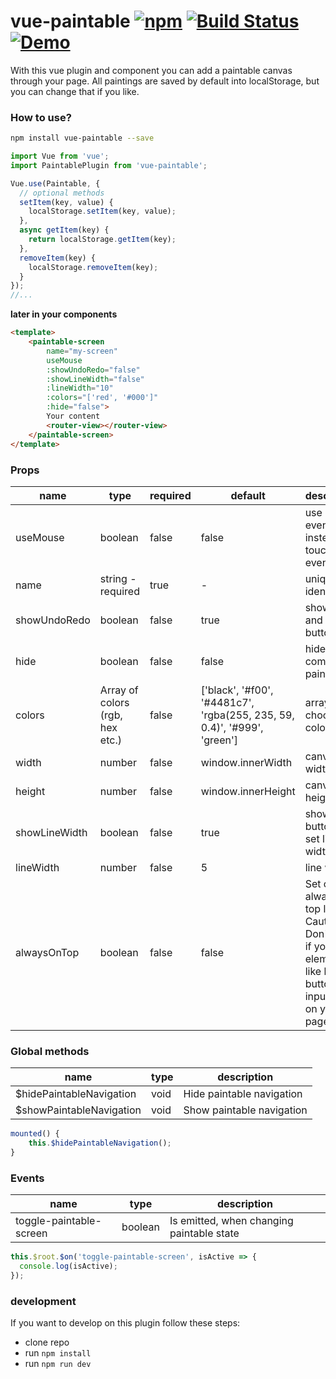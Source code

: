 # vue-paintable [![npm](https://img.shields.io/npm/v/vue-paintable.svg)](https://www.npmjs.com/package/vue-paintable) [![Build Status](https://travis-ci.org/ph1p/vue-paintable.svg?branch=master)](https://travis-ci.org/ph1p/vue-paintable) [![Demo](https://img.shields.io/badge/glitch-demo-fe6a73.svg)](https://vue-paintable-demo.glitch.me)

With this vue plugin and component you can add a paintable canvas through your page.
All paintings are saved by default into localStorage, but you can change that if you like.

### How to use?

```bash
npm install vue-paintable --save
```

```javascript
import Vue from 'vue';
import PaintablePlugin from 'vue-paintable';

Vue.use(Paintable, {
  // optional methods
  setItem(key, value) {
    localStorage.setItem(key, value);
  },
  async getItem(key) {
    return localStorage.getItem(key);
  },
  removeItem(key) {
    localStorage.removeItem(key);
  }
});
//...
```

**later in your components**

```html
<template>
    <paintable-screen
        name="my-screen"
        useMouse
        :showUndoRedo="false"
        :showLineWidth="false"
        :lineWidth="10"
        :colors="['red', '#000']"
        :hide="false">
        Your content
        <router-view></router-view>
    </paintable-screen>
</template>
```

### Props

| name          | type                            | required | default                                                                  | description                                                                                                               |
| ------------- | ------------------------------- | -------- | ------------------------------------------------------------------------ | ------------------------------------------------------------------------------------------------------------------------- |
| useMouse      | boolean                         | false    | false                                                                    | use mouse events instead of touch events                                                                                  |
| name          | string - required               | true     | -                                                                        | unique identifier                                                                                                         |
| showUndoRedo  | boolean                         | false    | true                                                                     | show undo and redo button                                                                                                 |
| hide          | boolean                         | false    | false                                                                    | hide the complete paintable                                                                                               |
| colors        | Array of colors (rgb, hex etc.) | false    | ['black', '#f00', '#4481c7', 'rgba(255, 235, 59, 0.4)', '#999', 'green'] | array of choosable colors                                                                                                 |
| width         | number                          | false    | window.innerWidth                                                        | canvas width                                                                                                              |
| height        | number                          | false    | window.innerHeight                                                       | canvas height                                                                                                             |
| showLineWidth | boolean                         | false    | true                                                                     | show button to set line width                                                                                             |
| lineWidth     | number                          | false    | 5                                                                        | line width                                                                                                                |
| alwaysOnTop   | boolean                         | false    | false                                                                    | Set canvas always as top layer. Caution! Don't this, if you've elements like links, buttons or input fields on your page. |


### Global methods

| name                     | type | description               |
| ------------------------ | ---- | ------------------------- |
| $hidePaintableNavigation | void | Hide paintable navigation |
| $showPaintableNavigation | void | Show paintable navigation |

```javascript
mounted() {
    this.$hidePaintableNavigation();
}
```


### Events

| name                    | type    | description                               |
| ----------------------- | ------- | ----------------------------------------- |
| toggle-paintable-screen | boolean | Is emitted, when changing paintable state |

```javascript
this.$root.$on('toggle-paintable-screen', isActive => {
  console.log(isActive);
});
```


### development

If you want to develop on this plugin follow these steps:

- clone repo
- run `npm install`
- run `npm run dev`